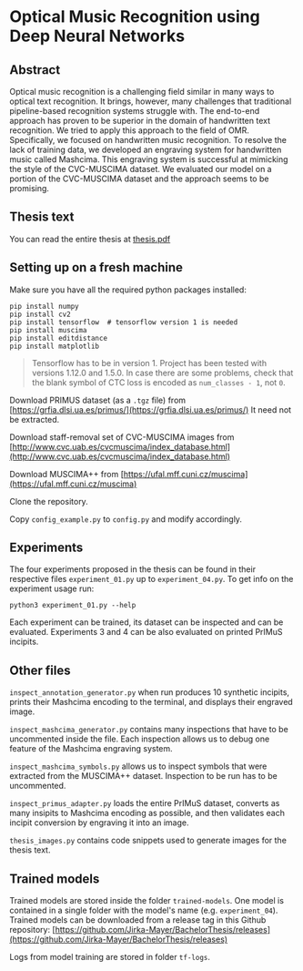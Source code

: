# Optical Music Recognition using Deep Neural Networks

## Abstract

Optical music recognition is a challenging field similar in many ways to optical text recognition. It brings, however, many challenges that traditional pipeline-based recognition systems struggle with. The end-to-end approach has proven to be superior in the domain of handwritten text recognition. We tried to apply this approach to the field of OMR. Specifically, we focused on handwritten music recognition. To resolve the lack of training data, we developed an engraving system for handwritten music called Mashcima. This engraving system is successful at mimicking the style of the CVC-MUSCIMA dataset. We evaluated our model on a portion of the CVC-MUSCIMA dataset and the approach seems to be promising.


## Thesis text

You can read the entire thesis at [thesis.pdf](thesis.pdf)


## Setting up on a fresh machine

Make sure you have all the required python packages installed:

    pip install numpy
    pip install cv2
    pip install tensorflow  # tensorflow version 1 is needed
    pip install muscima
    pip install editdistance
    pip install matplotlib

> Tensorflow has to be in version 1. Project has been tested with versions 1.12.0 and 1.5.0. In case there are some problems, check that the blank symbol of CTC loss is encoded as `num_classes - 1`, not `0`.

Download PRIMUS dataset (as a `.tgz` file) from
[https://grfia.dlsi.ua.es/primus/](https://grfia.dlsi.ua.es/primus/)
It need not be extracted.

Download staff-removal set of CVC-MUSCIMA images from [http://www.cvc.uab.es/cvcmuscima/index_database.html](http://www.cvc.uab.es/cvcmuscima/index_database.html)

Download MUSCIMA++ from [https://ufal.mff.cuni.cz/muscima](https://ufal.mff.cuni.cz/muscima)

Clone the repository.

Copy `config_example.py` to `config.py` and modify accordingly.


## Experiments

The four experiments proposed in the thesis can be found in their respective files `experiment_01.py` up to `experiment_04.py`. To get info on the experiment usage run:

    python3 experiment_01.py --help

Each experiment can be trained, its dataset can be inspected and can be evaluated. Experiments 3 and 4 can be also evaluated on printed PrIMuS incipits.


## Other files

`inspect_annotation_generator.py` when run produces 10 synthetic incipits, prints their Mashcima encoding to the terminal, and displays their engraved image.

`inspect_mashcima_generator.py` contains many inspections that have to be uncommented inside the file. Each inspection allows us to debug one feature of the Mashcima engraving system.

`inspect_mashcima_symbols.py` allows us to inspect symbols that were extracted from the MUSCIMA++ dataset. Inspection to be run has to be uncommented.

`inspect_primus_adapter.py` loads the entire PrIMuS dataset, converts as many insipits to Mashcima encoding as possible, and then validates each incipit conversion by engraving it into an image.

`thesis_images.py` contains code snippets used to generate images for the thesis text.


## Trained models

Trained models are stored inside the folder `trained-models`. One model is contained in a single folder with the model's name (e.g. `experiment_04`). Trained models can be downloaded from a release tag in this Github repository: [https://github.com/Jirka-Mayer/BachelorThesis/releases](https://github.com/Jirka-Mayer/BachelorThesis/releases)

Logs from model training are stored in folder `tf-logs`.
